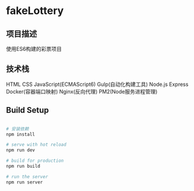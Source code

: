# fakeLottery

## 项目描述

使用ES6构建的彩票项目

## 技术栈

HTML
CSS
JavaScript(ECMAScript6)
Gulp(自动化构建工具)
Node.js
Express
Docker(容器端口映射)
Nginx(反向代理)
PM2(Node服务进程管理)

## Build Setup

``` bash

# 安装依赖
npm install

# serve with hot reload
npm run dev

# build for production
npm run build

# run the server
npm run server

```

